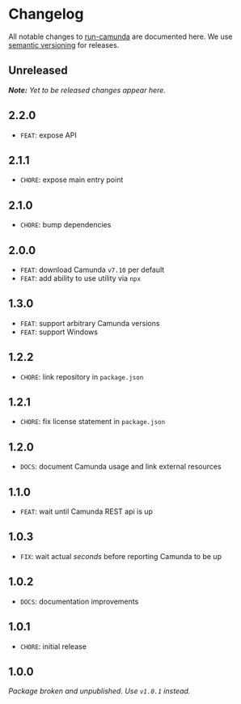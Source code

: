 # Changelog

All notable changes to [run-camunda](https://github.com/nikku/run-camunda) are documented here. We use [semantic versioning](http://semver.org/) for releases.

## Unreleased

___Note:__ Yet to be released changes appear here._

## 2.2.0

* `FEAT`: expose API

## 2.1.1

* `CHORE`: expose main entry point

## 2.1.0

* `CHORE`: bump dependencies

## 2.0.0

* `FEAT`: download Camunda `v7.10` per default
* `FEAT`: add ability to use utility via `npx`

## 1.3.0

* `FEAT`: support arbitrary Camunda versions
* `FEAT`: support Windows

## 1.2.2

* `CHORE`: link repository in `package.json`

## 1.2.1

* `CHORE`: fix license statement in `package.json`

## 1.2.0

* `DOCS`: document Camunda usage and link external resources

## 1.1.0

* `FEAT`: wait until Camunda REST api is up

## 1.0.3

* `FIX`: wait actual _seconds_ before reporting Camunda to be up

## 1.0.2

* `DOCS`: documentation improvements

## 1.0.1

* `CHORE`: initial release

## 1.0.0

_Package broken and unpublished. Use `v1.0.1` instead._